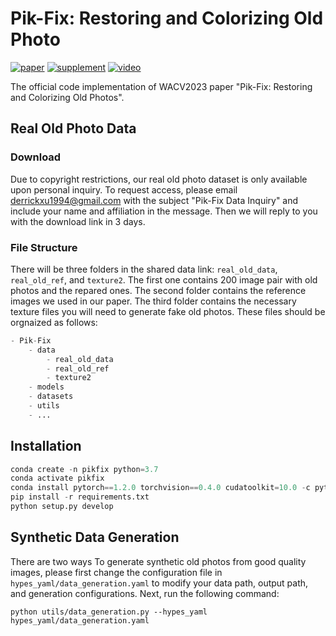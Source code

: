 # Pik-Fix: Restoring and Colorizing Old Photo
[![paper](https://img.shields.io/badge/arXiv-Paper-<COLOR>.svg)](https://arxiv.org/pdf/2205.01902.pdf)
[![supplement](https://img.shields.io/badge/Supplementary-Material-red)]()
[![video](https://img.shields.io/badge/Video-Presentation-F9D371)]()

The official code implementation of WACV2023 paper "Pik-Fix: Restoring and Colorizing Old Photos".

## Real Old Photo Data
### Download
Due to copyright restrictions, our real old photo dataset is only available upon personal inquiry. To request access, please email derrickxu1994@gmail.com with the subject "Pik-Fix Data Inquiry" and include your name and affiliation in the message.
Then we will reply to you with the download link in 3 days.

### File Structure
There will be three folders in  the shared data link: `real_old_data`, `real_old_ref`, and `texture2`. The first one contains
200 image pair with old photos and the repared ones. The second folder contains the reference images we used in our paper. The third folder
contains the necessary texture files you will need to generate fake old photos. These files should be orgnaized as follows:
```python
- Pik-Fix
    - data
        - real_old_data
        - real_old_ref
        - texture2
    - models
    - datasets
    - utils
    - ...
```


## Installation
```python
conda create -n pikfix python=3.7
conda activate pikfix
conda install pytorch==1.2.0 torchvision==0.4.0 cudatoolkit=10.0 -c pytorch
pip install -r requirements.txt
python setup.py develop
```

## Synthetic Data Generation
There are two ways 
To generate synthetic old photos from good quality images, please first change
the configuration file in `hypes_yaml/data_generation.yaml` to modify your data
path, output path, and generation configurations. Next, run the following command:
```commandline
python utils/data_generation.py --hypes_yaml hypes_yaml/data_generation.yaml 
```